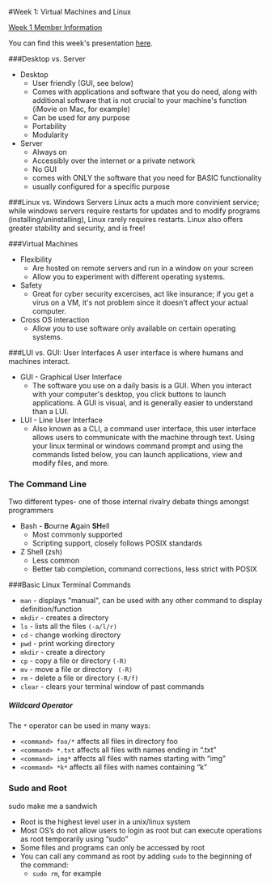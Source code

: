 #Week 1: Virtual Machines and Linux


<a href = "https://goo.gl/forms/HXREIwZyYkWfkgVU2">Week 1 Member Information</a>

You can find this week's presentation [here](https://docs.google.com/presentation/d/15B-QUuf6CjwKjWJIWiXk46wcXsKYmvMeDM2hWBdriWk/edit?pli=1#slide=id.gcb84b61d4_0_116).

###Desktop vs. Server
* Desktop
  - User friendly (GUI, see below)
  - Comes with applications and software that you do need, along with additional software that is not crucial to your machine's function (iMovie on Mac, for example)
  - Can be used for any purpose
  - Portability
  - Modularity
* Server
  - Always on
  - Accessibly over the internet or a private network
  - No GUI
  - comes with ONLY the software that you need for BASIC functionality
  - usually configured for a specific purpose

###Linux vs. Windows Servers
Linux acts a much more convinient service; while windows servers require restarts for updates and to modify programs (installing/uninstalling), Linux rarely requires restarts.  Linux also offers greater stability and security, and is free!

###Virtual Machines
* Flexibility 
  - Are hosted on remote servers and run in a window on your screen
  - Allow you to experiment with different operating systems.
* Safety
  - Great for cyber security excercises, act like insurance; if you get a virus on a VM, it's not problem since it doesn't affect your actual computer.
* Cross OS interaction
  - Allow you to use software only available on certain operating systems.

###LUI vs. GUI: User Interfaces
A user interface is where humans and machines interact.
* GUI - Graphical User Interface
  - The software you use on a daily basis is a GUI.  When you interact with your computer's desktop, you click buttons to launch applications.  A GUI is visual, and is generally easier to understand than a LUI. 
* LUI - Line User Interface
  - Also known as a CLI, a command user interface, this user interface allows users to communicate with the machine through text.  Using your linux terminal or windows command prompt and using the commands listed below, you can launch applications, view and modify files, and more.

### The Command Line
Two different types- one of those internal rivalry debate things amongst programmers
* Bash - **B**ourne **A**gain **SH**ell
  - Most commonly supported
  - Scripting support, closely follows POSIX standards
* Z Shell (zsh)
  - Less common
  - Better tab completion, command corrections, less strict with POSIX

###Basic Linux Terminal Commands
* ```man``` - displays "manual", can be used with any other command to display definition/function
* ```mkdir``` - creates a directory
* ```ls``` - lists all the files ```(-a/l/r)```
* ```cd``` - change working directory
* ```pwd``` - print working directory
* ```mkdir``` - create a directory
* ```cp``` - copy a file or directory ```(-R)```
* ```mv``` - move a file or directory ``` (-R)```
* ```rm``` - delete a file or directory ```(-R/f)```
* ```clear``` - clears your terminal window of past commands

##### Wildcard Operator
The ```*``` operator can be used in many ways:
* ```<command> foo/*``` affects all files in directory foo
* ```<command> *.txt``` affects all files with names ending in “.txt”
* ```<command> img*``` affects all files with names starting with “img”
* ```<command> *k*``` affects all files with names containing “k”

### Sudo and Root
sudo make me a sandwich
<br />
* Root is the highest level user in a unix/linux system
* Most OS’s do not allow users to login as root but can execute operations as root temporarily using “sudo”
* Some files and programs can only be accessed by root
* You can call any command as root by adding ```sudo``` to the beginning of the command:
  - ```sudo rm```, for example

